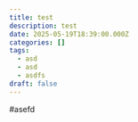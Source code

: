 ```yaml
---
title: test
description: test
date: 2025-05-19T18:39:00.000Z
categories: []
tags:
  - asd
  - asd
  - asdfs
draft: false
---
```

#asefd
